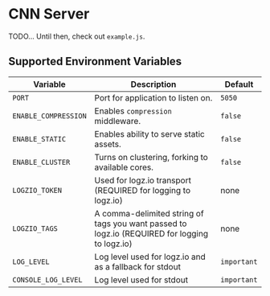 # CNN Server

TODO... Until then, check out `example.js`.

## Supported Environment Variables

| Variable | Description | Default |
| -------- | ----------- | ------- |
| `PORT`   | Port for application to listen on. | `5050` |
| `ENABLE_COMPRESSION` | Enables `compression` middleware. | `false` |
| `ENABLE_STATIC` | Enables ability to serve static assets. | `false` |
| `ENABLE_CLUSTER` | Turns on clustering, forking to available cores. | `false` |
| `LOGZIO_TOKEN` | Used for logz.io transport (REQUIRED for logging to logz.io) | none |
| `LOGZIO_TAGS` | A comma-delimited string of tags you want passed to logz.io (REQUIRED for logging to logz.io) | none |
| `LOG_LEVEL` | Log level used for logz.io and as a fallback for stdout | `important` |
| `CONSOLE_LOG_LEVEL` | Log level used for stdout | `important` |
